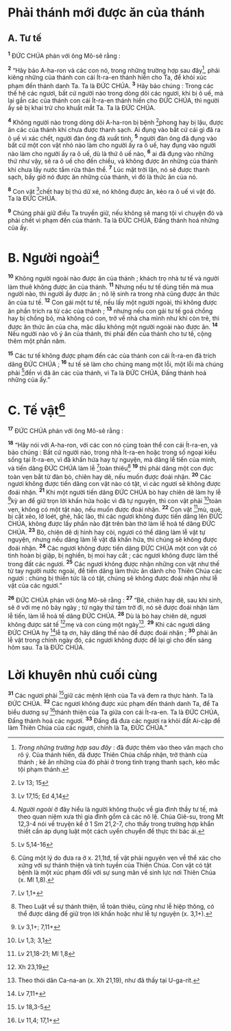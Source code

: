 # Phải thánh mới được ăn của thánh
## A. Tư tế
<sup><b>1</b></sup> ĐỨC CHÚA phán với ông Mô-sê rằng :

<sup><b>2</b></sup> “Hãy bảo A-ha-ron và các con nó, trong những trường hợp sau đây[^1], phải kiêng những của thánh con cái Ít-ra-en thánh hiến cho Ta, để khỏi xúc phạm đến thánh danh Ta. Ta là ĐỨC CHÚA. <sup><b>3</b></sup> Hãy bảo chúng : Trong các thế hệ các ngươi, bất cứ người nào trong dòng dõi các ngươi, khi bị ô uế, mà lại gần các của thánh con cái Ít-ra-en thánh hiến cho ĐỨC CHÚA, thì người ấy sẽ bị khai trừ cho khuất mắt Ta. Ta là ĐỨC CHÚA.

<sup><b>4</b></sup> Không người nào trong dòng dõi A-ha-ron bị bệnh [^1*]phong hay bị lậu, được ăn các của thánh khi chưa được thanh sạch. Ai đụng vào bất cứ cái gì đã ra ô uế vì xác chết, người đàn ông đã xuất tinh, <sup><b>5</b></sup> người đàn ông đã đụng vào bất cứ một con vật nhỏ nào làm cho người ấy ra ô uế, hay đụng vào người nào làm cho người ấy ra ô uế, dù là thứ ô uế nào, <sup><b>6</b></sup> ai đã đụng vào những thứ như vậy, sẽ ra ô uế cho đến chiều, và không được ăn những của thánh khi chưa lấy nước tắm rửa thân thể. <sup><b>7</b></sup> Lúc mặt trời lặn, nó sẽ được thanh sạch, bấy giờ nó được ăn những của thánh, vì đó là thức ăn của nó.

<sup><b>8</b></sup> Con vật [^2*]chết hay bị thú dữ xé, nó không được ăn, kẻo ra ô uế vì vật đó. Ta là ĐỨC CHÚA.

<sup><b>9</b></sup> Chúng phải giữ điều Ta truyền giữ, nếu không sẽ mang tội vì chuyện đó và phải chết vì phạm đến của thánh. Ta là ĐỨC CHÚA, Đấng thánh hoá những của ấy.

# B. Người ngoài[^2]
<sup><b>10</b></sup> Không người ngoài nào được ăn của thánh ; khách trọ nhà tư tế và người làm thuê không được ăn của thánh. <sup><b>11</b></sup> Nhưng nếu tư tế dùng tiền mà mua người nào, thì người ấy được ăn ; nô lệ sinh ra trong nhà cũng được ăn thức ăn của tư tế. <sup><b>12</b></sup> Con gái một tư tế, nếu lấy một người ngoài, thì không được ăn phần trích ra từ các của thánh ; <sup><b>13</b></sup> nhưng nếu con gái tư tế goá chồng hay bị chồng bỏ, mà không có con, trở về nhà cha mình như khi còn trẻ, thì được ăn thức ăn của cha, mặc dầu không một người ngoài nào được ăn. <sup><b>14</b></sup> Nếu người nào vô ý ăn của thánh, thì phải đền của thánh cho tư tế, cộng thêm một phần năm.

<sup><b>15</b></sup> Các tư tế không được phạm đến các của thánh con cái Ít-ra-en đã trích dâng ĐỨC CHÚA ; <sup><b>16</b></sup> tư tế sẽ làm cho chúng mang một lỗi, một lỗi mà chúng phải [^3*]đền vì đã ăn các của thánh, vì Ta là ĐỨC CHÚA, Đấng thánh hoá những của ấy.”

# C. Tế vật[^3]
<sup><b>17</b></sup> ĐỨC CHÚA phán với ông Mô-sê rằng :

<sup><b>18</b></sup> “Hãy nói với A-ha-ron, với các con nó cùng toàn thể con cái Ít-ra-en, và bảo chúng : Bất cứ người nào, trong nhà Ít-ra-en hoặc trong số ngoại kiều sống tại Ít-ra-en, vì đã khấn hứa hay tự nguyện, mà dâng lễ tiến của mình, và tiến dâng ĐỨC CHÚA làm lễ [^4*]toàn thiêu[^4] <sup><b>19</b></sup> thì phải dâng một con đực toàn vẹn bắt từ đàn bò, chiên hay dê, nếu muốn được đoái nhận. <sup><b>20</b></sup> Các ngươi không được tiến dâng con vật nào có tật, vì các ngươi sẽ không được đoái nhận. <sup><b>21</b></sup> Khi một người tiến dâng ĐỨC CHÚA bò hay chiên dê làm hy lễ [^5*]kỳ an để giữ trọn lời khấn hứa hoặc vì đã tự nguyện, thì con vật phải [^6*]toàn vẹn, không có một tật nào, nếu muốn được đoái nhận. <sup><b>22</b></sup> Con vật [^7*]mù, què, bị cắt xẻo, lở loét, ghẻ, hắc lào, thì các ngươi không được tiến dâng lên ĐỨC CHÚA, không được lấy phần nào đặt trên bàn thờ làm lễ hoả tế dâng ĐỨC CHÚA. <sup><b>23</b></sup> Bò, chiên dê dị hình hay còi, ngươi có thể dâng làm lễ vật tự nguyện, nhưng nếu dâng làm lễ vật đã khấn hứa, thì chúng sẽ không được đoái nhận. <sup><b>24</b></sup> Các ngươi không được tiến dâng ĐỨC CHÚA một con vật có tinh hoàn bị giập, bị nghiền, bị moi hay cắt ; các ngươi không được làm thế trong đất các ngươi. <sup><b>25</b></sup> Các ngươi không được nhận những con vật như thế từ tay người nước ngoài, để tiến dâng làm thức ăn dành cho Thiên Chúa các ngươi : chúng bị thiến tức là có tật, chúng sẽ không được đoái nhận như lễ vật của các ngươi.”

<sup><b>26</b></sup> ĐỨC CHÚA phán với ông Mô-sê rằng : <sup><b>27</b></sup> “Bê, chiên hay dê, sau khi sinh, sẽ ở với mẹ nó bảy ngày ; từ ngày thứ tám trở đi, nó sẽ được đoái nhận làm lễ tiến, làm lễ hoả tế dâng ĐỨC CHÚA. <sup><b>28</b></sup> Dù là bò hay chiên dê, ngươi không được sát tế [^8*]mẹ và con cùng một ngày[^5]. <sup><b>29</b></sup> Khi các ngươi dâng ĐỨC CHÚA hy [^9*]lễ tạ ơn, hãy dâng thế nào để được đoái nhận ; <sup><b>30</b></sup> phải ăn lễ vật trong chính ngày đó, các ngươi không được để lại gì cho đến sáng hôm sau. Ta là ĐỨC CHÚA.

# Lời khuyên nhủ cuối cùng
<sup><b>31</b></sup> Các ngươi phải [^10*]giữ các mệnh lệnh của Ta và đem ra thực hành. Ta là ĐỨC CHÚA. <sup><b>32</b></sup> Các ngươi không được xúc phạm đến thánh danh Ta, để Ta biểu dương sự [^11*]thánh thiện của Ta giữa con cái Ít-ra-en. Ta là ĐỨC CHÚA, Đấng thánh hoá các ngươi. <sup><b>33</b></sup> Đấng đã đưa các ngươi ra khỏi đất Ai-cập để làm Thiên Chúa của các ngươi, chính là Ta, ĐỨC CHÚA.”

[^1]: <i>Trong những trường hợp sau đây</i> : đã được thêm vào theo văn mạch cho rõ ý. Của thánh hiến, đã được Thiên Chúa chấp nhận, trở thành của thánh ; kẻ ăn những của đó phải ở trong tình trạng thanh sạch, kẻo mắc tội phạm thánh.
[^2]: <i>Người ngoài</i> ở đây hiểu là người không thuộc về gia đình thầy tư tế, mà theo quan niệm xưa thì gia đình gồm cả các nô lệ. Chúa Giê-su, trong Mt 12,3-4 nói về truyện kể ở 1 Sm 21,2-7, cho thấy trong trường hợp khẩn thiết cần áp dụng luật một cách uyển chuyển để thực thi bác ái.
[^3]: Cũng một lý do đưa ra ở x. 21,1tđ, tế vật phải nguyên vẹn về thể xác cho xứng với sự thánh thiện và tinh tuyền của Thiên Chúa. Con vật có tật bệnh là một xúc phạm đối với sự sung mãn về sinh lực nơi Thiên Chúa (x. Ml 1,8).
[^4]: Theo Luật về sự thánh thiện, lễ toàn thiêu, cũng như lễ hiệp thông, có thể được dâng để giữ trọn lời khấn hoặc như lễ tự nguyện (x. 3,1+).
[^5]: Theo thói dân Ca-na-an (x. Xh 21,19), như đã thấy tại U-ga-rít.
[^1*]: Lv 13; 15
[^2*]: Lv 17,15; Ed 4,14
[^3*]: Lv 5,14-16
[^4*]: Lv 1,1+
[^5*]: Lv 3,1+; 7,11+
[^6*]: Lv 1,3; 3,1
[^7*]: Lv 21,18-21; Ml 1,8
[^8*]: Xh 23,19
[^9*]: Lv 7,11+
[^10*]: Lv 18,3-5
[^11*]: Lv 11,4; 17,1+

